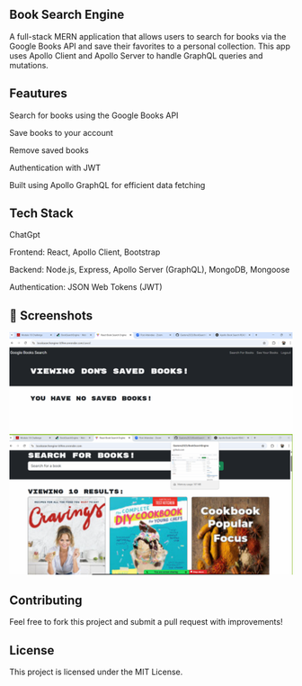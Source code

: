   ## Book Search Engine 
A full-stack MERN application that allows users to search for books via the Google Books API and save their favorites to a personal collection. This app uses Apollo Client and Apollo Server to handle GraphQL queries and mutations.

## Feautures 
Search for books using the Google Books API

Save books to your account

Remove saved books

Authentication with JWT

Built using Apollo GraphQL for efficient data fetching

## Tech Stack

ChatGpt

Frontend: React, Apollo Client, Bootstrap

Backend: Node.js, Express, Apollo Server (GraphQL), MongoDB, Mongoose

Authentication: JSON Web Tokens (JWT)

## 📸 Screenshots

![Saved books](assets/SavedBook.jpg)
![Searched books](assets/SearchBook.png)

## Contributing
Feel free to fork this project and submit a pull request with improvements!

##  License
This project is licensed under the MIT License.